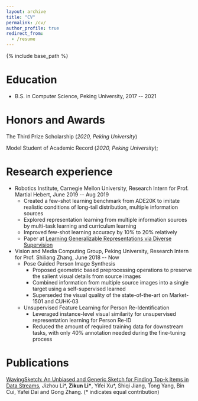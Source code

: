 ```yaml
---
layout: archive
title: "CV"
permalink: /cv/
author_profile: true
redirect_from:
  - /resume
---
```


{% include base_path %}

Education
======
* B.S. in Computer Science, Peking University, 2017 -- 2021

Honors and Awards
======
The Third Prize Scholarship (<i>2020, Peking University</i>)

Model Student of Academic Record (<i>2020, Peking University</i>); 

Research experience
======
* Robotics Institute, Carnegie Mellon University, Research Intern for Prof. Martial Hebert, June 2019 -- Aug 2019
  * Created a few-shot learning benchmark from ADE20K to imitate realistic conditions of long-tail distribution, multiple information sources
  * Explored representation learning from multiple information sources by multi-task learning and curriculum learning
  * Improved few-shot learning accuracy by 10% to 20% relatively
  * Paper at [Learning Generalizable Representations via Diverse Supervision](https://arxiv.org/abs/1911.12911)
* Vision and Media Computing Group, Peking University, Research Intern for Prof. Shiliang Zhang, June 2018 -- Now
  * Pose Guided Person Image Synthesis
    * Proposed geometric based preprocessing operations to preserve the salient visual details from source images
    * Combined information from multiple source images into a single target using a self-supervised learned
    * Superseded the visual quality of the state-of-the-art on Market-1501 and CUHK-03
  * Unsupervised Feature Learning for Person Re-Identification
    * Leveraged instance-level visual similarity for unsupervised representation learning for Person Re-ID
    * Reduced the amount of required training data for downstream tasks, with only 40% annotation needed during the fine-tuning process

Publications
======
[WavingSketch: An Unbiased and Generic Sketch for Finding Top-k Items in Data Streams](https://dl.acm.org/doi/abs/10.1145/3394486.3403208),  Jizhou Li\*, <b>Zikun Li\*</b>, Yifei Xu\*, Shiqi Jiang, Tong Yang, Bin Cui, Yafei Dai and Gong Zhang. (\* indicates equal contribution) 